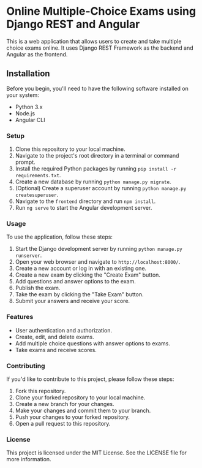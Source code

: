 # Online Multiple-Choice Exams using Django REST and Angular

This is a web application that allows users to create and take multiple choice exams online. It uses Django REST Framework as the backend and Angular as the frontend.



## Installation

Before you begin, you'll need to have the following software installed on your system:

-   Python 3.x
-   Node.js
-   Angular CLI
### Setup

1.  Clone this repository to your local machine.
2.  Navigate to the project's root directory in a terminal or command prompt.
3.  Install the required Python packages by running `pip install -r requirements.txt`.
4.  Create a new database by running `python manage.py migrate`.
5.  (Optional) Create a superuser account by running `python manage.py createsuperuser`.
6.  Navigate to the `frontend` directory and run `npm install`.
7.  Run `ng serve` to start the Angular development server.

### Usage

To use the application, follow these steps:

1.  Start the Django development server by running `python manage.py runserver`.
2.  Open your web browser and navigate to `http://localhost:8000/`.
3.  Create a new account or log in with an existing one.
4.  Create a new exam by clicking the "Create Exam" button.
5.  Add questions and answer options to the exam.
6.  Publish the exam.
7.  Take the exam by clicking the "Take Exam" button.
8.  Submit your answers and receive your score.

### Features

-   User authentication and authorization.
-   Create, edit, and delete exams.
-   Add multiple choice questions with answer options to exams.
-   Take exams and receive scores.

### Contributing

If you'd like to contribute to this project, please follow these steps:

1.  Fork this repository.
2.  Clone your forked repository to your local machine.
3.  Create a new branch for your changes.
4.  Make your changes and commit them to your branch.
5.  Push your changes to your forked repository.
6.  Open a pull request to this repository.

### License

This project is licensed under the MIT License. See the LICENSE file for more information.
